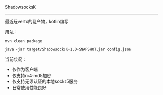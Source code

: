 ShadowsocksK

---

最近玩vertx的副产物，kotlin编写

用法：

``mvn clean package`` 

``java -jar target/ShadowsocksK-1.0-SNAPSHOT.jar config.json``

当前状况：

+ 仅作为客户端
+ 仅支持rc4-md5加密
+ 仅支持无须认证的本地socks5服务
+ 日常使用性能良好
